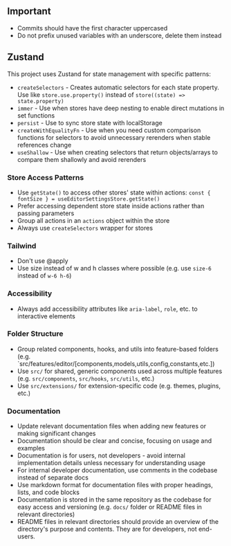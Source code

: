 ## Important

- Commits should have the first character uppercased
- Do not prefix unused variables with an underscore, delete them instead

## Zustand

This project uses Zustand for state management with specific patterns:

- `createSelectors` - Creates automatic selectors for each state property. Use like `store.use.property()` instead of `store((state) => state.property)`
- `immer` - Use when stores have deep nesting to enable direct mutations in set functions
- `persist` - Use to sync store state with localStorage
- `createWithEqualityFn` - Use when you need custom comparison functions for selectors to avoid unnecessary rerenders when stable references change
- `useShallow` - Use when creating selectors that return objects/arrays to compare them shallowly and avoid rerenders

### Store Access Patterns

- Use `getState()` to access other stores' state within actions: `const { fontSize } = useEditorSettingsStore.getState()`
- Prefer accessing dependent store state inside actions rather than passing parameters
- Group all actions in an `actions` object within the store
- Always use `createSelectors` wrapper for stores

### Tailwind

- Don't use @apply
- Use size instead of w and h classes where possible (e.g. use `size-6` instead of `w-6 h-6`)

### Accessibility

- Always add accessibility attributes like `aria-label`, `role`, etc. to interactive elements

### Folder Structure

- Group related components, hooks, and utils into feature-based folders (e.g. `src/features/editor/[components,models,utils,config,constants,etc.])
- Use `src/` for shared, generic components used across multiple features (e.g. `src/components`, `src/hooks`, `src/utils`, etc.)
- Use `src/extensions/` for extension-specific code (e.g. themes, plugins, etc.)

### Documentation

- Update relevant documentation files when adding new features or making significant changes
- Documentation should be clear and concise, focusing on usage and examples
- Documentation is for users, not developers - avoid internal implementation details unless necessary for understanding usage
- For internal developer documentation, use comments in the codebase instead of separate docs
- Use markdown format for documentation files with proper headings, lists, and code blocks
- Documentation is stored in the same repository as the codebase for easy access and versioning (e.g. `docs/` folder or README files in relevant directories)
- README files in relevant directories should provide an overview of the directory's purpose and contents. They are for developers, not end-users.
